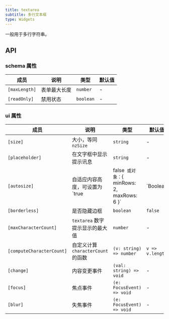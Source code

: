 ```yaml
---
title: textarea
subtitle: 多行文本框
type: Widgets
---
```


一般用于多行字符串。

## API

### schema 属性

| 成员 | 说明 | 类型 | 默认值 |
|----|----|----|-----|
| `[maxLength]` | 表单最大长度 | `number` | - |
| `[readOnly]` | 禁用状态 | `boolean` | - |

### ui 属性

| 成员 | 说明 | 类型 | 默认值 |
|----|----|----|-----|
| `[size]` | 大小，等同 `nzSize` | `string` | - |
| `[placeholder]` | 在文字框中显示提示讯息 | `string` | - |
| `[autosize]` | 自适应内容高度，可设置为 `true|false` 或对象：`{ minRows: 2, maxRows: 6 }` | `Boolean|Object` | `true` |
| `[borderless]` | 是否隐藏边框 | `boolean` | `false` |
| `[maxCharacterCount]` | `textarea` 数字提示显示的最大值 | `number` | - |
| `[computeCharacterCount]` | 自定义计算 `characterCount` 的函数 | `(v: string) => number` | `v => v.length` |
| `[change]` | 内容变更事件 | `(val: string) => void` | - |
| `[focus]` | 焦点事件 | `(e: FocusEvent) => void` | - |
| `[blur]` | 失焦事件 | `(e: FocusEvent) => void` | - |
